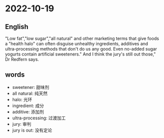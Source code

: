 # 2022-10-19

## English
"Low fat","low sugar","all natural" and
other marketing terms that give foods a
"health halo" can often disguise unhealthy
ingredients, additives and ultra-processing
methods that don't do us any good. Even
no-added sugar yogurts contain artificial
sweeteners." And I think the jury's still
out those," Dr Redfern says.

## words
* sweetener: 甜味剂
* all natural: 纯天然
* halo: 光环
* ingredient: 成分
* additive: 添加剂
* ultra-processing: 过渡加工
* jury: 审判
* jury is out: 没有定论
